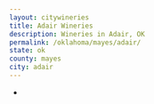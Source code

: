 ```yaml
---
layout: citywineries
title: Adair Wineries
description: Wineries in Adair, OK
permalink: /oklahoma/mayes/adair/
state: ok
county: mayes
city: adair
---
```

-
